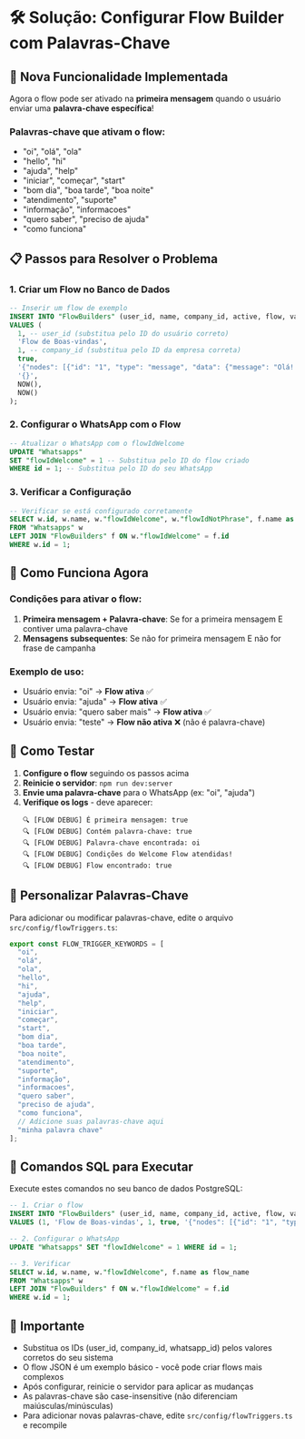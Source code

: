 # 🛠️ Solução: Configurar Flow Builder com Palavras-Chave

## 🎯 **Nova Funcionalidade Implementada**

Agora o flow pode ser ativado na **primeira mensagem** quando o usuário enviar uma **palavra-chave específica**!

### **Palavras-chave que ativam o flow:**
- "oi", "olá", "ola"
- "hello", "hi" 
- "ajuda", "help"
- "iniciar", "começar", "start"
- "bom dia", "boa tarde", "boa noite"
- "atendimento", "suporte"
- "informação", "informacoes"
- "quero saber", "preciso de ajuda"
- "como funciona"

## 📋 **Passos para Resolver o Problema**

### **1. Criar um Flow no Banco de Dados**

```sql
-- Inserir um flow de exemplo
INSERT INTO "FlowBuilders" (user_id, name, company_id, active, flow, variables, "createdAt", "updatedAt")
VALUES (
  1, -- user_id (substitua pelo ID do usuário correto)
  'Flow de Boas-vindas', 
  1, -- company_id (substitua pelo ID da empresa correta)
  true,
  '{"nodes": [{"id": "1", "type": "message", "data": {"message": "Olá! Como posso ajudar você hoje?"}}], "connections": []}',
  '{}',
  NOW(),
  NOW()
);
```

### **2. Configurar o WhatsApp com o Flow**

```sql
-- Atualizar o WhatsApp com o flowIdWelcome
UPDATE "Whatsapps" 
SET "flowIdWelcome" = 1 -- Substitua pelo ID do flow criado
WHERE id = 1; -- Substitua pelo ID do seu WhatsApp
```

### **3. Verificar a Configuração**

```sql
-- Verificar se está configurado corretamente
SELECT w.id, w.name, w."flowIdWelcome", w."flowIdNotPhrase", f.name as flow_name
FROM "Whatsapps" w
LEFT JOIN "FlowBuilders" f ON w."flowIdWelcome" = f.id
WHERE w.id = 1;
```

## 🔧 **Como Funciona Agora**

### **Condições para ativar o flow:**

1. **Primeira mensagem + Palavra-chave**: Se for a primeira mensagem E contiver uma palavra-chave
2. **Mensagens subsequentes**: Se não for primeira mensagem E não for frase de campanha

### **Exemplo de uso:**
- Usuário envia: "oi" → **Flow ativa** ✅
- Usuário envia: "ajuda" → **Flow ativa** ✅  
- Usuário envia: "quero saber mais" → **Flow ativa** ✅
- Usuário envia: "teste" → **Flow não ativa** ❌ (não é palavra-chave)

## 🧪 **Como Testar**

1. **Configure o flow** seguindo os passos acima
2. **Reinicie o servidor**: `npm run dev:server`
3. **Envie uma palavra-chave** para o WhatsApp (ex: "oi", "ajuda")
4. **Verifique os logs** - deve aparecer:
   ```
   🔍 [FLOW DEBUG] É primeira mensagem: true
   🔍 [FLOW DEBUG] Contém palavra-chave: true
   🔍 [FLOW DEBUG] Palavra-chave encontrada: oi
   🔍 [FLOW DEBUG] Condições do Welcome Flow atendidas!
   🔍 [FLOW DEBUG] Flow encontrado: true
   ```

## 🔧 **Personalizar Palavras-Chave**

Para adicionar ou modificar palavras-chave, edite o arquivo `src/config/flowTriggers.ts`:

```typescript
export const FLOW_TRIGGER_KEYWORDS = [
  "oi",
  "olá", 
  "ola",
  "hello",
  "hi",
  "ajuda",
  "help",
  "iniciar",
  "começar",
  "start",
  "bom dia",
  "boa tarde", 
  "boa noite",
  "atendimento",
  "suporte",
  "informação",
  "informacoes",
  "quero saber",
  "preciso de ajuda",
  "como funciona",
  // Adicione suas palavras-chave aqui
  "minha palavra chave"
];
```

## 📝 **Comandos SQL para Executar**

Execute estes comandos no seu banco de dados PostgreSQL:

```sql
-- 1. Criar o flow
INSERT INTO "FlowBuilders" (user_id, name, company_id, active, flow, variables, "createdAt", "updatedAt")
VALUES (1, 'Flow de Boas-vindas', 1, true, '{"nodes": [{"id": "1", "type": "message", "data": {"message": "Olá! Como posso ajudar você hoje?"}}], "connections": []}', '{}', NOW(), NOW());

-- 2. Configurar o WhatsApp
UPDATE "Whatsapps" SET "flowIdWelcome" = 1 WHERE id = 1;

-- 3. Verificar
SELECT w.id, w.name, w."flowIdWelcome", f.name as flow_name
FROM "Whatsapps" w
LEFT JOIN "FlowBuilders" f ON w."flowIdWelcome" = f.id
WHERE w.id = 1;
```

## 🚨 **Importante**

- Substitua os IDs (user_id, company_id, whatsapp_id) pelos valores corretos do seu sistema
- O flow JSON é um exemplo básico - você pode criar flows mais complexos
- Após configurar, reinicie o servidor para aplicar as mudanças
- As palavras-chave são case-insensitive (não diferenciam maiúsculas/minúsculas)
- Para adicionar novas palavras-chave, edite `src/config/flowTriggers.ts` e recompile 